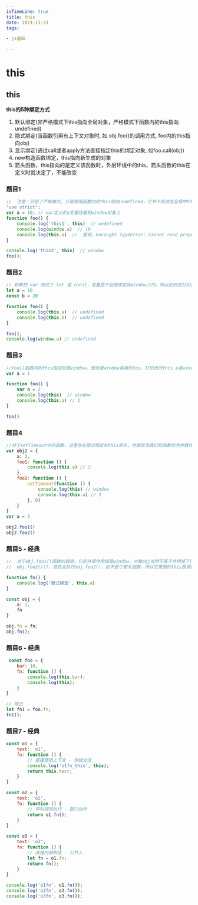```yaml
---
isTimeLine: true
title: this
date: 2021-11-21
tags:

- js基础

---
```


# this

## this

**this的5种绑定方式**

1. 默认绑定(非严格模式下this指向全局对象，严格模式下函数内的this指向undefined)
2. 隐式绑定(当函数引用有上下文对象时, 如 obj.foo()的调用方式, foo内的this指向obj)
3. 显示绑定(通过call或者apply方法直接指定this的绑定对象, 如foo.call(obj))
4. new构造函数绑定，this指向新生成的对象
5. 箭头函数，this指向的是定义该函数时，外层环境中的this，箭头函数的this在定义时就决定了，不能改变

### 题目1

```js
//  注意：开启了严格模式，只是使得函数内的this指向undefined，它并不会改变全局中this的指向。因此this1中打印的是undefined，而this2还是window对象。
"use strict";
var a = 10; // var定义的a变量挂载到window对象上
function foo() {
    console.log('this1', this)  // undefined
    console.log(window.a)  // 10
    console.log(this.a)  //  报错，Uncaught TypeError: Cannot read properties of undefined (reading 'a')
}

console.log('this2', this)  // window
foo();

```

### 题目2

```js
// 如果把 var 改成了 let 或 const，变量是不会被绑定到window上的，所以此时会打印出三个undefined
let a = 10
const b = 20

function foo() {
    console.log(this.a)  // undefined
    console.log(this.b)  // undefined
}

foo();
console.log(window.a) // undefined  

```

### 题目3

```js
//foo()函数内的this指向的是window，因为是window调用的foo，打印出的this.a是window下的a
var a = 1

function foo() {
    var a = 2
    console.log(this)  // window
    console.log(this.a) // 1
}

foo()

```

### 题目4

```js
//对于setTimeout中的函数，这里存在隐式绑定的this丢失，也就是当我们将函数作为参数传递时,会被隐式赋值，回调函数丢失this绑定，因此这时候setTimeout中函数内的this是指向window
var obj2 = {
    a: 2,
    foo1: function () {
        console.log(this.a) // 2
    },
    foo2: function () {
        setTimeout(function () {
            console.log(this) // window
            console.log(this.a) // 3
        }, 0)
    }
}
var a = 3

obj2.foo1()
obj2.foo2()

```

### 题目5 - 经典

```js
//  对于obj.foo1()函数的调用，它的外层作用域是window，对象obj当然不属于作用域了(作用域只有全局作用域、函数作用域、块级作用域)，所以会打印出window
//  obj.foo2()()，首先会执行obj.foo2()，这不是个箭头函数，所以它里面的this是调用它的obj对象，因此第二个打印为obj，而返回的匿名函数是一个箭头函数，它的this由外层作用域决定，那也就是它的this会和foo2函数里的this一样，第三个打印也是obj

function fn() {
    console.log('隐式绑定', this.a)
}

const obj = {
    a: 1,
    fn
}

obj.fn = fn;
obj.fn();
```

### 题目6 - 经典

```js
 const foo = {
    bar: 10,
    fn: function () {
        console.log(this.bar);
        console.log(this);
    }
}

// 取出
let fn1 = foo.fn;
fn1();
```

### 题目7 - 经典

```js
const o1 = {
    text: 'o1',
    fn: function () {
        // 直接使用上下文 - 传统分活
        console.log('o1fn_this', this);
        return this.text;
    }
}

const o2 = {
    text: 'o2',
    fn: function () {
        // 呼叫领导执行 - 部门协作
        return o1.fn();
    }
}

const o3 = {
    text: 'o3',
    fn: function () {
        // 直接内部构造 - 公共人
        let fn = o1.fn;
        return fn();
    }
}

console.log('o1fn', o1.fn());
console.log('o2fn', o2.fn());
console.log('o3fn', o3.fn());
```



















